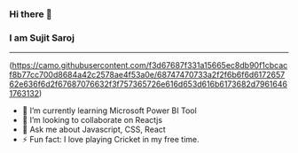 ### Hi there 👋
### I am Sujit Saroj
______________________________________________________________________________________________




(https://camo.githubusercontent.com/f3d67687f331a15665ec8db90f1cbcacf8b77cc700d8684a42c2578ae4f53a0e/68747470733a2f2f6b6f6d617265762e636f6d2f67687076632f3f757365726e616d653d616b6173682d79616461763132)
- 🌱 I’m currently learning Microsoft Power BI Tool
- 👯 I’m looking to collaborate on Reactjs
- 💬 Ask me about Javascript, CSS, React
- ⚡ Fun fact: I love playing Cricket in my free time.
